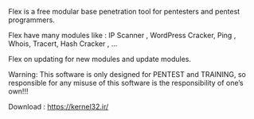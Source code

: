 Flex is a free modular base penetration tool for pentesters and pentest programmers.

Flex have many modules like : IP Scanner , WordPress Cracker, Ping , Whois, Tracert, Hash Cracker , …

Flex on updating for new modules and update modules.

Warning: This software is only designed for PENTEST and TRAINING, so responsible for any misuse of this software is the responsibility of one’s own!!!

Download : https://kernel32.ir/

